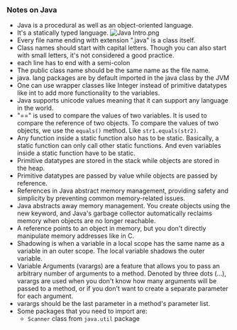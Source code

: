 ### Notes on Java
- Java is a procedural as well as an object-oriented language.
- It's a statically typed language.
![Java Intro.png](..%2F..%2F..%2FDownloads%2FJava%20Intro.png)
- Every file name ending with extension ".java" is a class itself.
- Class names should start with capital letters. Though you can also start with small letters, it's not considered a good practice.
- each line has to end with a semi-colon
- The public class name should be the same name as the file name.
- java. lang packages are by default imported in the java class by the JVM
- One can use wrapper classes like Integer instead of primitive datatypes like int to add more functionality to the variables.
- Java supports unicode values meaning that it can support any language in the world.
- "==" is used to compare the values of two variables. It is used to compare the reference of two objects. To compare the values of two objects, we use the `equals()` method. Like `str1.equals(str2)`.
- Any function inside a static function also has to be static. Basically, a static function can only call other static functions. And even variables inside a static function have to be static.
- Primitive datatypes are stored in the stack while objects are stored in the heap.
- Primitive datatypes are passed by value while objects are passed by reference.
- References in Java abstract memory management, providing safety and simplicity by preventing common memory-related issues.
- Java abstracts away memory management. You create objects using the new keyword, and Java's garbage collector automatically reclaims memory when objects are no longer reachable.
- A reference points to an object in memory, but you don't directly manipulate memory addresses like in C.
- Shadowing is when a variable in a local scope has the same name as a variable in an outer scope. The local variable shadows the outer variable.
- Variable Arguments (varargs) are a feature that allows you to pass an arbitrary number of arguments to a method. Denoted by three dots (...), varargs are used when you don't know how many arguments will be passed to a method, or if you don't want to create a separate parameter for each argument.
- varargs should be the last parameter in a method's parameter list.
- Some packages that you need to import are:
  - `Scanner` class from `java.util` package
